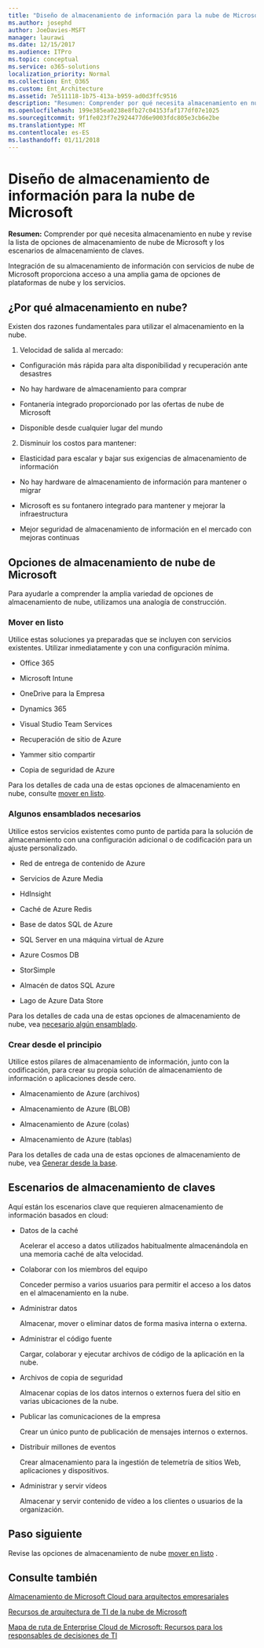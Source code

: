 ```yaml
---
title: "Diseño de almacenamiento de información para la nube de Microsoft"
ms.author: josephd
author: JoeDavies-MSFT
manager: laurawi
ms.date: 12/15/2017
ms.audience: ITPro
ms.topic: conceptual
ms.service: o365-solutions
localization_priority: Normal
ms.collection: Ent_O365
ms.custom: Ent_Architecture
ms.assetid: 7e511118-1b75-413a-b959-ad0d3ffc9516
description: "Resumen: Comprender por qué necesita almacenamiento en nube y revise la lista de opciones de almacenamiento de nube de Microsoft y los escenarios de almacenamiento de claves."
ms.openlocfilehash: 199e385ea0238e8fb27c04153faf177df07e1025
ms.sourcegitcommit: 9f1fe023f7e2924477d6e9003fdc805e3cb6e2be
ms.translationtype: MT
ms.contentlocale: es-ES
ms.lasthandoff: 01/11/2018
---
```

# <a name="designing-storage-for-the-microsoft-cloud"></a>Diseño de almacenamiento de información para la nube de Microsoft

 **Resumen:** Comprender por qué necesita almacenamiento en nube y revise la lista de opciones de almacenamiento de nube de Microsoft y los escenarios de almacenamiento de claves.
  
Integración de su almacenamiento de información con servicios de nube de Microsoft proporciona acceso a una amplia gama de opciones de plataformas de nube y los servicios.
  
## <a name="why-cloud-storage"></a>¿Por qué almacenamiento en nube?

Existen dos razones fundamentales para utilizar el almacenamiento en la nube.
  
1. Velocidad de salida al mercado:
    
  - Configuración más rápida para alta disponibilidad y recuperación ante desastres
    
  - No hay hardware de almacenamiento para comprar
    
  - Fontanería integrado proporcionado por las ofertas de nube de Microsoft
    
  - Disponible desde cualquier lugar del mundo
    
2. Disminuir los costos para mantener:
    
  - Elasticidad para escalar y bajar sus exigencias de almacenamiento de información
    
  - No hay hardware de almacenamiento de información para mantener o migrar
    
  - Microsoft es su fontanero integrado para mantener y mejorar la infraestructura
    
  - Mejor seguridad de almacenamiento de información en el mercado con mejoras continuas
    
## <a name="microsoft-cloud-storage-options"></a>Opciones de almacenamiento de nube de Microsoft

Para ayudarle a comprender la amplia variedad de opciones de almacenamiento de nube, utilizamos una analogía de construcción.
  
### <a name="move-in-ready"></a>Mover en listo

Utilice estas soluciones ya preparadas que se incluyen con servicios existentes. Utilizar inmediatamente y con una configuración mínima.
  
- Office 365
    
- Microsoft Intune
    
- OneDrive para la Empresa
    
- Dynamics 365
    
- Visual Studio Team Services
    
- Recuperación de sitio de Azure
    
- Yammer sitio compartir
    
- Copia de seguridad de Azure
    
Para los detalles de cada una de estas opciones de almacenamiento en nube, consulte [mover en listo](move-in-ready.md).
  
### <a name="some-assembly-required"></a>Algunos ensamblados necesarios

Utilice estos servicios existentes como punto de partida para la solución de almacenamiento con una configuración adicional o de codificación para un ajuste personalizado.
  
- Red de entrega de contenido de Azure
    
- Servicios de Azure Media
    
- HdInsight
    
- Caché de Azure Redis
    
- Base de datos SQL de Azure
    
- SQL Server en una máquina virtual de Azure
    
- Azure Cosmos DB
    
- StorSimple
    
- Almacén de datos SQL Azure
    
- Lago de Azure Data Store
    
Para los detalles de cada una de estas opciones de almacenamiento de nube, vea [necesario algún ensamblado](some-assembly-required.md).
  
### <a name="build-from-the-ground-up"></a>Crear desde el principio

Utilice estos pilares de almacenamiento de información, junto con la codificación, para crear su propia solución de almacenamiento de información o aplicaciones desde cero.
  
- Almacenamiento de Azure (archivos)
    
- Almacenamiento de Azure (BLOB)
    
- Almacenamiento de Azure (colas)
    
- Almacenamiento de Azure (tablas)
    
Para los detalles de cada una de estas opciones de almacenamiento de nube, vea [Generar desde la base](build-from-the-ground-up.md).
  
## <a name="key-storage-scenarios"></a>Escenarios de almacenamiento de claves

Aquí están los escenarios clave que requieren almacenamiento de información basados en cloud:
  
- Datos de la caché
    
    Acelerar el acceso a datos utilizados habitualmente almacenándola en una memoria caché de alta velocidad.
    
- Colaborar con los miembros del equipo
    
    Conceder permiso a varios usuarios para permitir el acceso a los datos en el almacenamiento en la nube.
    
- Administrar datos
    
    Almacenar, mover o eliminar datos de forma masiva interna o externa.
    
- Administrar el código fuente
    
    Cargar, colaborar y ejecutar archivos de código de la aplicación en la nube.
    
- Archivos de copia de seguridad
    
    Almacenar copias de los datos internos o externos fuera del sitio en varias ubicaciones de la nube.
    
- Publicar las comunicaciones de la empresa
    
    Crear un único punto de publicación de mensajes internos o externos.
    
- Distribuir millones de eventos
    
    Crear almacenamiento para la ingestión de telemetría de sitios Web, aplicaciones y dispositivos.
    
- Administrar y servir vídeos
    
    Almacenar y servir contenido de vídeo a los clientes o usuarios de la organización.
    
## <a name="next-step"></a>Paso siguiente

Revise las opciones de almacenamiento de nube [mover en listo](move-in-ready.md) .
  
## <a name="see-also"></a>Consulte también

[Almacenamiento de Microsoft Cloud para arquitectos empresariales](microsoft-cloud-storage-for-enterprise-architects.md)
  
[Recursos de arquitectura de TI de la nube de Microsoft](microsoft-cloud-it-architecture-resources.md)

[Mapa de ruta de Enterprise Cloud de Microsoft: Recursos para los responsables de decisiones de TI](https://sway.com/FJ2xsyWtkJc2taRD)


